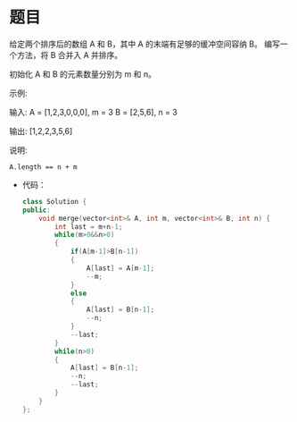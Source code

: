 # 题目
给定两个排序后的数组 A 和 B，其中 A 的末端有足够的缓冲空间容纳 B。 编写一个方法，将 B 合并入 A 并排序。

初始化 A 和 B 的元素数量分别为 m 和 n。

示例:

输入:
A = [1,2,3,0,0,0], m = 3
B = [2,5,6],       n = 3

输出: [1,2,2,3,5,6]

说明:

    A.length == n + m

* 代码：
    ```C++
    class Solution {
    public:
        void merge(vector<int>& A, int m, vector<int>& B, int n) {
            int last = m+n-1;
            while(m>0&&n>0)
            {
                if(A[m-1]>B[n-1])
                {
                    A[last] = A[m-1];
                    --m;
                }
                else
                {
                    A[last] = B[n-1];
                    --n;
                }
                --last;
            }
            while(n>0)
            {
                A[last] = B[n-1];
                --n;
                --last;
            }
        }
    };
    ```